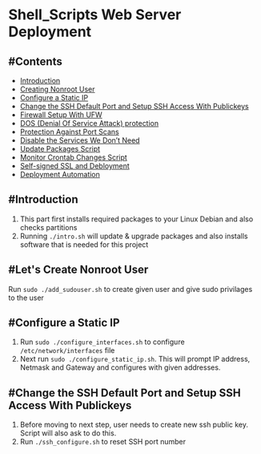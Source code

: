 # Shell_Scripts Web Server Deployment

## #Contents

- [Introduction](#introduction)
- [Creating Nonroot User](#adduser)
- [Configure a Static IP](#staticIP)
- [Change the SSH Default Port and Setup SSH Access With Publickeys](#sshPubkey)
- [Firewall Setup With UFW](#ufw)
- [DOS (Denial Of Service Attack) protection](#DOS)
- [Protection Against Port Scans](#scanSecure)
- [Disable the Services We Don’t Need](#DisableServices)
- [Update Packages Script](#updateScript)
- [Monitor Crontab Changes Script](#cronScript)
- [Self-signed SSL and Debloyment](#apache)
- [Deployment Automation](#automation)

## #Introduction <a id="introduction"></a>
1. This part first installs required packages to your Linux Debian and also checks partitions
2. Running `./intro.sh` will update & upgrade packages and also installs software
that is needed for this project

## #Let's Create Nonroot User <a id="adduser"></a>
Run `sudo ./add_sudouser.sh` to create given user and give sudo privilages to the user

## #Configure a Static IP <a id="staticIP"></a>
1. Run `sudo ./configure_interfaces.sh` to configure `/etc/network/interfaces` file
2. Next run `sudo ./configure_static_ip.sh`. This will prompt IP address, Netmask and Gateway and configures with given addresses.

## #Change the SSH Default Port and Setup SSH Access With Publickeys <a id="sshPubkey"></a>
1. Before moving to next step, user needs to create new ssh public key. Script will also ask to do this.
2. Run `./ssh_configure.sh` to reset SSH port number
